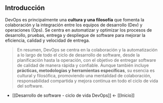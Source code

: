 ## Introducción
DevOps es principalmente una **cultura y una filosofía** que fomenta la colaboración y la integración entre los equipos de desarrollo (Dev) y operaciones (Ops). Se centra en automatizar y optimizar los procesos de desarrollo, pruebas, entrega y despliegue de software para mejorar la eficiencia, calidad y velocidad de entrega.

> En resumen, DevOps se centra en la colaboración y la automatización a lo largo de todo el ciclo de desarrollo de software, desde la planificación hasta la operación, con el objetivo de entregar software de calidad de manera rápida y confiable.
> Aunque también incluye **prácticas, metodologías y herramientas específicas**, su esencia es cultural y filosófica, promoviendo una mentalidad de colaboración, responsabilidad compartida y mejora continua en todo el ciclo de vida del software.

- [[Desarrollo de software - ciclo de vida DevOps]]
<- [[Inicio]]